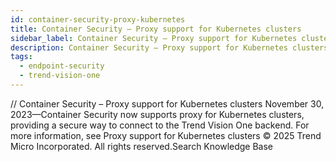 ```yaml
---
id: container-security-proxy-kubernetes
title: Container Security – Proxy support for Kubernetes clusters
sidebar_label: Container Security – Proxy support for Kubernetes clusters
description: Container Security – Proxy support for Kubernetes clusters
tags:
  - endpoint-security
  - trend-vision-one
---
```


/*<![CDATA[*/ $('#title').html($('meta[name=map-description]').attr('content')); /*]]>*/ Container Security – Proxy support for Kubernetes clusters November 30, 2023—Container Security now supports proxy for Kubernetes clusters, providing a secure way to connect to the Trend Vision One backend. For more information, see Proxy support for Kubernetes clusters © 2025 Trend Micro Incorporated. All rights reserved.Search Knowledge Base
